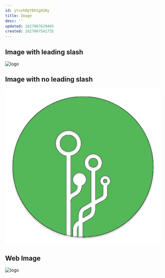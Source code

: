 ```yaml
---
id: ytsxhDpYEH1gXG8y
title: Image
desc: ''
updated: 1627067629465
created: 1627067541735
---
```



## Image with leading slash
![logo](/assets/images/logo.png)

## Image with no leading slash
![logo](assets/images/logo.png)

## Web Image

![logo](https://uploads-ssl.webflow.com/603b08fa990eb31d7e66a8dc/60472ad03bb4cf4f58d61802_Dendron%202D.png)
